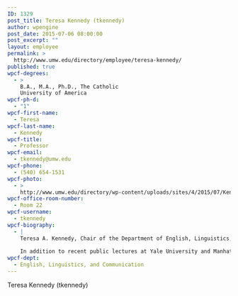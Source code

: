 ```yaml
---
ID: 1329
post_title: Teresa Kennedy (tkennedy)
author: wpengine
post_date: 2015-07-06 08:00:00
post_excerpt: ""
layout: employee
permalink: >
  http://www.umw.edu/directory/employee/teresa-kennedy/
published: true
wpcf-degrees:
  - >
    B.A., M.A., Ph.D., The Catholic
    University of America
wpcf-ph-d:
  - "1"
wpcf-first-name:
  - Teresa
wpcf-last-name:
  - Kennedy
wpcf-title:
  - Professor
wpcf-email:
  - tkennedy@umw.edu
wpcf-phone:
  - (540) 654-1531
wpcf-photo:
  - >
    http://www.umw.edu/directory/wp-content/uploads/sites/4/2015/07/Kennedy-Teresa03.jpg
wpcf-office-room-number:
  - Room 22
wpcf-username:
  - tkennedy
wpcf-biography:
  - |
    Teresa A. Kennedy, Chair of the Department of English, Linguistics, and Communication and Professor of English, earned a Ph.D. (1990) in comparative literature and linguistics, an M.A. (1982) in comparative literature and a B.A. (1980) in English literature and language, all from The Catholic University of America. A specialist in comparative medieval literature, Dr. Kennedy is the author of Elyot, Castiglione and Problem of Style in the Eckhardt Series in Renaissance Studies 20 (1996). She is co-editor of Exemplaria: A Journal of Theory in Medieval and Renaissance Studies and Routledge Medieval Authors. She has written scholarly reviews for such publications as Bryn Mawr Medieval Reviews and Fifteenth Century Studies.
    
    In addition to recent public lectures at Yale University and Manhattan College, she has been a visiting scholar at Yale University, Cornell University, the University of Padova, in Padova, Italy and at the Folger Library. She also delivered the Simpkins Lecture at Longwood University on Chaucer’s Troilus and Criseyde. Dr. Kennedy directs the university’s Simpson Program in Medieval Studies, and her current publication projects include a facing-page translation of Boccaccio’s Teseida and a monograph on Boccaccian poetics. She also has contributed several articles on Boccaccio to the Greenwood Encyclopedia of Medieval Literature.
wpcf-dept:
  - English, Linguistics, and Communication
---
```

Teresa Kennedy (tkennedy)